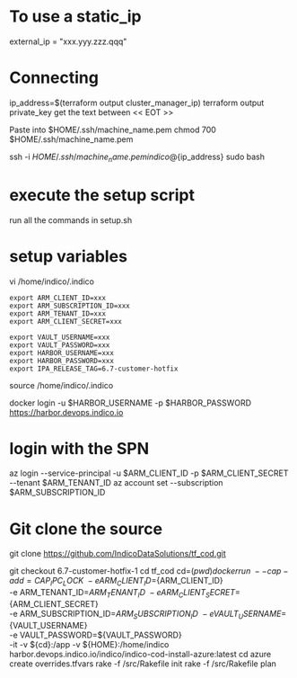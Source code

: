 
# To use a static_ip

external_ip = "xxx.yyy.zzz.qqq"

# Connecting

ip_address=$(terraform output cluster_manager_ip)
terraform output private_key
get the text between << EOT >>

Paste into $HOME/.ssh/machine_name.pem
chmod 700 $HOME/.ssh/machine_name.pem

ssh -i $HOME/.ssh/machine_name.pem indico@${ip_address}
sudo bash

# execute the setup script
run all the commands in setup.sh

# setup variables
vi /home/indico/.indico

```
export ARM_CLIENT_ID=xxx
export ARM_SUBSCRIPTION_ID=xxx
export ARM_TENANT_ID=xxx
export ARM_CLIENT_SECRET=xxx

export VAULT_USERNAME=xxx
export VAULT_PASSWORD=xxx
export HARBOR_USERNAME=xxx
export HARBOR_PASSWORD=xxx
export IPA_RELEASE_TAG=6.7-customer-hotfix
```

source /home/indico/.indico

docker login -u $HARBOR_USERNAME -p $HARBOR_PASSWORD https://harbor.devops.indico.io

# login with the SPN
az login --service-principal -u $ARM_CLIENT_ID -p $ARM_CLIENT_SECRET --tenant $ARM_TENANT_ID
az account set --subscription $ARM_SUBSCRIPTION_ID

# Git clone the source
git clone https://github.com/IndicoDataSolutions/tf_cod.git

git checkout 6.7-customer-hotfix-1
cd tf_cod
cd=$(pwd)
docker run \
  --cap-add=CAP_IPC_LOCK \
  -e ARM_CLIENT_ID=${ARM_CLIENT_ID} \
  -e ARM_TENANT_ID=${ARM_TENANT_ID} \
  -e ARM_CLIENT_SECRET=${ARM_CLIENT_SECRET} \
  -e ARM_SUBSCRIPTION_ID=${ARM_SUBSCRIPTION_ID} \
  -e VAULT_USERNAME=${VAULT_USERNAME} \
  -e VAULT_PASSWORD=${VAULT_PASSWORD} \
  -it -v ${cd}:/app -v ${HOME}:/home/indico harbor.devops.indico.io/indico/indico-cod-install-azure:latest
  cd azure
  create overrides.tfvars
  rake -f /src/Rakefile init
  rake -f /src/Rakefile plan
